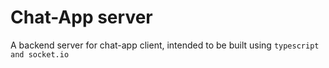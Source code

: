 # Chat-App server

A backend server for chat-app client, intended to be built using `typescript and socket.io`